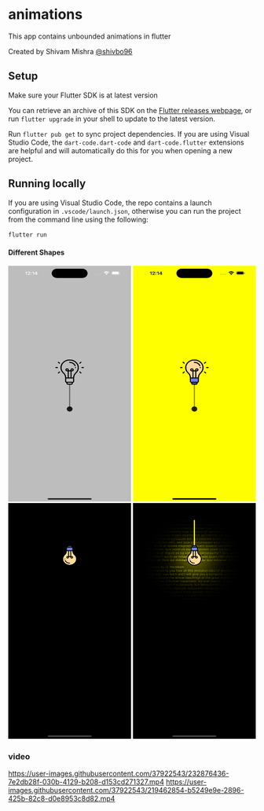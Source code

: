 # animations

This app contains unbounded animations in flutter

Created by Shivam Mishra [@shivbo96](https://github.com/shivbo96)

## Setup

Make sure your Flutter SDK is at latest version

You can retrieve an archive of this SDK on the [Flutter releases webpage](https://docs.flutter.dev/development/tools/sdk/releases), or run `flutter upgrade` in your shell to update to the latest version.

Run `flutter pub get` to sync project dependencies. If you are using Visual Studio Code, the `dart-code.dart-code` and `dart-code.flutter` extensions are helpful and will automatically do this for you when opening a new project.

## Running locally

If you are using Visual Studio Code, the repo contains a launch configuration in `.vscode/launch.json`, otherwise you can run the project from the command line using the following:

```bash
flutter run 
```

#### Different Shapes

<img src="https://raw.githubusercontent.com/shivbo96/pull_the_rope/main/images/1.png" width="250" height="480">
<img src="https://raw.githubusercontent.com/shivbo96/pull_the_rope/main/images/2.png" width="250" height="480">
<img src="https://raw.githubusercontent.com/shivbo96/spot_light/main/images/1.png" width="250" height="480">
<img src="https://raw.githubusercontent.com/shivbo96/spot_light/main/images/2.png" width="250" height="480">

### video
https://user-images.githubusercontent.com/37922543/232876436-7e2db28f-030b-4129-b208-d153cd271327.mp4
https://user-images.githubusercontent.com/37922543/219462854-b5249e9e-2896-425b-82c8-d0e8953c8d82.mp4

